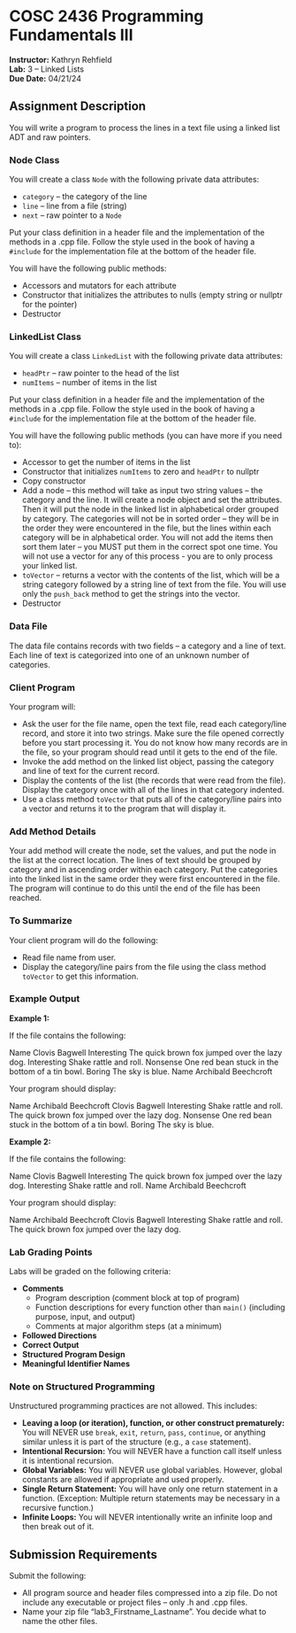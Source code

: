 # COSC 2436 Programming Fundamentals III

**Instructor:** Kathryn Rehfield  
**Lab:** 3 – Linked Lists  
**Due Date:** 04/21/24

## Assignment Description

You will write a program to process the lines in a text file using a linked list ADT and raw pointers.

### Node Class

You will create a class `Node` with the following private data attributes:

- `category` – the category of the line
- `line` – line from a file (string)
- `next` – raw pointer to a `Node`

Put your class definition in a header file and the implementation of the methods in a .cpp file. Follow the style used in the book of having a `#include` for the implementation file at the bottom of the header file.

You will have the following public methods:

- Accessors and mutators for each attribute
- Constructor that initializes the attributes to nulls (empty string or nullptr for the pointer)
- Destructor

### LinkedList Class

You will create a class `LinkedList` with the following private data attributes:

- `headPtr` – raw pointer to the head of the list
- `numItems` – number of items in the list

Put your class definition in a header file and the implementation of the methods in a .cpp file. Follow the style used in the book of having a `#include` for the implementation file at the bottom of the header file.

You will have the following public methods (you can have more if you need to):

- Accessor to get the number of items in the list
- Constructor that initializes `numItems` to zero and `headPtr` to nullptr
- Copy constructor
- Add a node – this method will take as input two string values – the category and the line. It will create a node object and set the attributes. Then it will put the node in the linked list in alphabetical order grouped by category. The categories will not be in sorted order – they will be in the order they were encountered in the file, but the lines within each category will be in alphabetical order. You will not add the items then sort them later – you MUST put them in the correct spot one time. You will not use a vector for any of this process - you are to only process your linked list.
- `toVector` – returns a vector with the contents of the list, which will be a string category followed by a string line of text from the file. You will use only the `push_back` method to get the strings into the vector.
- Destructor

### Data File

The data file contains records with two fields – a category and a line of text. Each line of text is categorized into one of an unknown number of categories.

### Client Program

Your program will:

- Ask the user for the file name, open the text file, read each category/line record, and store it into two strings. Make sure the file opened correctly before you start processing it. You do not know how many records are in the file, so your program should read until it gets to the end of the file.
- Invoke the add method on the linked list object, passing the category and line of text for the current record.
- Display the contents of the list (the records that were read from the file). Display the category once with all of the lines in that category indented.
- Use a class method `toVector` that puts all of the category/line pairs into a vector and returns it to the program that will display it.

### Add Method Details

Your add method will create the node, set the values, and put the node in the list at the correct location. The lines of text should be grouped by category and in ascending order within each category. Put the categories into the linked list in the same order they were first encountered in the file. The program will continue to do this until the end of the file has been reached.

### To Summarize

Your client program will do the following:

- Read file name from user.
- Display the category/line pairs from the file using the class method `toVector` to get this information.

### Example Output

**Example 1:**

If the file contains the following:

Name
Clovis Bagwell
Interesting
The quick brown fox jumped over the lazy dog.
Interesting
Shake rattle and roll.
Nonsense
One red bean stuck in the bottom of a tin bowl.
Boring
The sky is blue.
Name
Archibald Beechcroft

Your program should display:

Name
Archibald Beechcroft
Clovis Bagwell
Interesting
Shake rattle and roll.
The quick brown fox jumped over the lazy dog.
Nonsense
One red bean stuck in the bottom of a tin bowl.
Boring
The sky is blue.

**Example 2:**

If the file contains the following:

Name
Clovis Bagwell
Interesting
The quick brown fox jumped over the lazy dog.
Interesting
Shake rattle and roll.
Name
Archibald Beechcroft

Your program should display:

Name
Archibald Beechcroft
Clovis Bagwell
Interesting
Shake rattle and roll.
The quick brown fox jumped over the lazy dog.


### Lab Grading Points

Labs will be graded on the following criteria:

- **Comments**
  - Program description (comment block at top of program)
  - Function descriptions for every function other than `main()` (including purpose, input, and output)
  - Comments at major algorithm steps (at a minimum)
- **Followed Directions**
- **Correct Output**
- **Structured Program Design**
- **Meaningful Identifier Names**

### Note on Structured Programming

Unstructured programming practices are not allowed. This includes:

- **Leaving a loop (or iteration), function, or other construct prematurely:** You will NEVER use `break`, `exit`, `return`, `pass`, `continue`, or anything similar unless it is part of the structure (e.g., a `case` statement).
- **Intentional Recursion:** You will NEVER have a function call itself unless it is intentional recursion.
- **Global Variables:** You will NEVER use global variables. However, global constants are allowed if appropriate and used properly.
- **Single Return Statement:** You will have only one return statement in a function. (Exception: Multiple return statements may be necessary in a recursive function.)
- **Infinite Loops:** You will NEVER intentionally write an infinite loop and then break out of it.

## Submission Requirements

Submit the following:

- All program source and header files compressed into a zip file. Do not include any executable or project files – only .h and .cpp files.
- Name your zip file “lab3_Firstname_Lastname”. You decide what to name the other files.